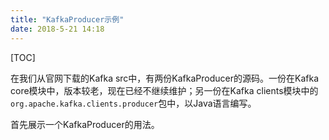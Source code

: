 ```yaml
---
title: "KafkaProducer示例"
date: 2018-5-21 14:18
---
```


[TOC]

在我们从官网下载的Kafka src中，有两份KafkaProducer的源码。一份在Kafka core模块中，版本较老，现在已经不继续维护；另一份在Kafka clients模块中的```org.apache.kafka.clients.producer```包中，以Java语言编写。

首先展示一个KafkaProducer的用法。
